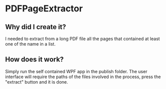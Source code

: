 # PDFPageExtractor

## Why did I create it?

I needed to extract from a long PDF file all the pages that contained at least one of the name in a list.

## How does it work?

Simply run the self contained WPF app in the publish folder. The user interface will require the paths of the files involved in the process, press the "extract" button and it is done.
